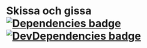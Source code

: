 # Skissa och gissa [![Dependencies badge][david-image]][david-url] [![DevDependencies  badge][david-dev-image]][david-dev-url]



[david-url]: https://david-dm.org/klambycom/Skissa-och-gissa#info=dependencies&view=table
[david-image]: https://david-dm.org/klambycom/Skissa-och-gissa.png

[david-dev-url]: https://david-dm.org/klambycom/Skissa-och-gissa#info=devDependencies&view=table
[david-dev-image]: https://david-dm.org/klambycom/Skissa-och-gissa/dev-status.png
